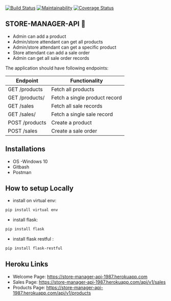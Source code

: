 [![Build Status](https://travis-ci.org/muthigani/STORE-MANAGER-API.svg?branch=develop)](https://travis-ci.org/muthigani/STORE-MANAGER-API)
[![Maintainability](https://api.codeclimate.com/v1/badges/8b5a690623d9460a6aee/maintainability)](https://codeclimate.com/github/muthigani/STORE-MANAGER-API/maintainability)
[![Coverage Status](https://coveralls.io/repos/github/muthigani/STORE-MANAGER-API/badge.svg?branch=develop)](https://coveralls.io/github/muthigani/STORE-MANAGER-API?branch=master)
## STORE-MANAGER-API :book:
* 	Admin can add a product
* 	Admin/store attendant can get all products
* 	Admin/store attendant can get a specific product
* 	Store attendant can add a sale order
* 	Admin can get all sale order records

The application should have following endpoints:

| Endpoint   | Functionality |
| ------------- | ------------- |
| GET /products   | Fetch all products  |
| GET /products/<productId>  | Fetch a single product record  |
| GET /sales  | Fetch all sale records  |
| GET /sales/<salesId>  | Fetch a single sale record  |
| POST /products  | Create a product  |
| POST /sales  | Create a sale order  |

  
## Installations
* OS -Windows 10
* Gitbash
* Postman
  
## How to setup Locally
* install on virtual env:
```sh
pip install virtual env
```
* install  flask:
```sh
pip install flask 
```
* install flask restful :
```sh
pip install flask-restful
```

## Heroku Links
* Welcome Page: https://store-manager-api-1987.herokuapp.com
* Sales Page: https://store-manager-api-1987.herokuapp.com/api/v1/sales
* Products Page: https://store-manager-api-1987.herokuapp.com/api/v1/products

